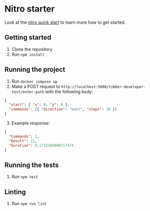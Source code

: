 # Nitro starter

Look at the [nitro quick start](https://nitro.unjs.io/guide#quick-start) to learn more how to get started.

## Getting started

1. Clone the repository
2. Run `npm install`

## Running the project

1. Run `docker compose up`
2. Make a POST request to `http://localhost:5000/tibber-developer-test/enter-path` with the following body:

```json
{
  "start": { "x": 0, "y": 0 },
  "commands": [{ "direction": "east", "steps": 10 }]
}
```

3. Example response:

```json
{
  "Commands": 1,
  "Result": 11,
  "Duration": 0.1733389999717474
}
```

## Running the tests

1. Run `npm test`

## Linting

1. Run `npm run lint`
